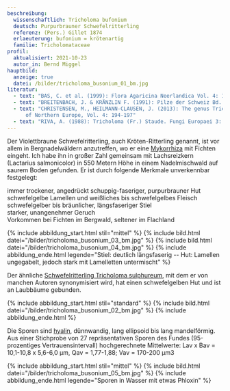 ```yaml
---
beschreibung:
  wissenschaftlich: Tricholoma bufonium
  deutsch: Purpurbrauner Schwefelritterling
  referenz: (Pers.) Gillet 1874
  erlaeuterung: bufonium = krötenartig
  familie: Tricholomataceae
profil:
  aktualisiert: 2021-10-23
  autor_in: Bernd Miggel
hauptbild:
  anzeige: true
  datei: /bilder/tricholoma_busonium_01_bm.jpg
literatur:
  - text: "BAS, C. et al. (1999): Flora Agaricina Neerlandica Vol. 4: 148"
  - text: "BREITENBACH, J. & KRÄNZLIN F. (1991): Pilze der Schweiz Bd. 3: Nr. 414"
  - text: "CHRISTENSEN, M., HEILMANN-CLAUSEN, J. (2013): The genus Tricholoma. Fungi
      of Northern Europe, Vol. 4: 194-197"
  - text: "RIVA, A. (1988): Tricholoma (Fr.) Staude. Fungi Europaei 3: Nr. 12"
---
```

Der Violettbraune Schwefelritterling, auch Kröten-Ritterling genannt, ist vor allem in Bergnadelwäldern anzutreffen, wo er eine [Mykorrhiza](Mykorrhiza "Glossar") mit Fichten eingeht. Ich habe ihn in großer Zahl gemeinsam mit Lachsreizkern (Lactarius salmonicolor) in 550 Metern Höhe in einem Nadelmischwald auf saurem Boden gefunden. Er ist durch folgende Merkmale unverkennbar festgelegt:

immer trockener, angedrückt schuppig-faseriger, purpurbrauner Hut\
schwefelgelbe Lamellen und weißliches bis schwefelgelbes Fleisch\
schwefelgelber bis bräunlicher, längsfaseriger Stiel\
starker, unangenehmer Geruch\
Vorkommen bei Fichten im Bergwald, seltener im Flachland

{% include abbildung_start.html stil="mittel" %}
{% include bild.html datei="/bilder/tricholoma_busonium_03_bm.jpg" %}
{% include bild.html datei="/bilder/tricholoma_busonium_04_bm.jpg" %}
{% include abbildung_ende.html legende="Stiel: deutlich längsfaserig -- Hut: Lamellen ungegabelt, jedoch stark mit Lamelletten untermischt" %}

Der ähnliche [Schwefelritterling Tricholoma sulphureum](/pilze/tricholoma-sulphureum-schwefelritterling), mit dem er von manchen Autoren synonymisiert wird, hat einen schwefelgelben Hut und ist an Laubbäume gebunden.

{% include abbildung_start.html stil="standard" %}
{% include bild.html datei="/bilder/tricholoma_busonium_02_bm.jpg" %}
{% include abbildung_ende.html %}

Die Sporen sind [hyalin](hyalin "Glossar"), dünnwandig, lang ellipsoid bis lang mandelförmig. Aus einer Stichprobe von 27 repräsentativen Sporen des Fundes (95-prozentiges Vertrauensintervall) hochgerechnete Mittelwerte: Lav x Bav = 10,1-10,8 x 5,6-6,0 µm, Qav = 1,77-1,88; Vav = 170-200 µm3

{% include abbildung_start.html stil="mittel" %}
{% include bild.html datei="/bilder/tricholoma_busonium_05_bm.jpg" %}
{% include abbildung_ende.html legende="Sporen in Wasser mit etwas Phloxin" %}
